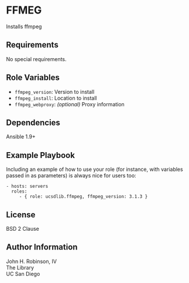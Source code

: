 FFMEG
=====

Installs ffmpeg

Requirements
------------

No special requirements.

Role Variables
--------------

* `ffmpeg_version`: Version to install
* `ffmpeg_install`: Location to install
* `ffmpeg_webproxy`: _(optional)_ Proxy information

Dependencies
------------

Ansible 1.9+

Example Playbook
----------------

Including an example of how to use your role (for instance, with variables passed in as parameters) is always nice for users too:

    - hosts: servers
      roles:
         - { role: ucsdlib.ffmpeg, ffmpeg_version: 3.1.3 }

License
-------

BSD 2 Clause

Author Information
------------------

John H. Robinson, IV  
The Library  
UC San Diego  
